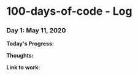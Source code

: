 # 100-days-of-code - Log

### Day 1: May 11, 2020

**Today's Progress:** 

**Thoughts:**

**Link to work:**
